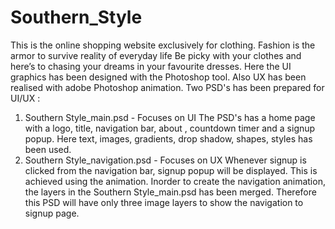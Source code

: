 # Southern_Style
This is the online shopping website exclusively for clothing. Fashion is the armor  to survive reality  of everyday life Be picky with your clothes and here’s to chasing your dreams in your favourite dresses.
Here the UI graphics has been designed with the Photoshop tool. Also UX has been realised with adobe Photoshop animation. 
Two PSD's has been prepared for UI/UX :
1. Southern Style_main.psd - Focuses on UI
The PSD's has a home page with a logo, title, navigation bar, about , countdown timer and a signup popup. Here text, images, gradients, drop shadow, shapes, styles has been used.
2. Southern Style_navigation.psd - Focuses on UX
Whenever signup is clicked from the navigation bar, signup popup will be displayed. This is achieved using the animation. Inorder to create the navigation animation, the layers in the Southern Style_main.psd has been merged. Therefore this PSD will have only three image layers to show the navigation to signup page.
